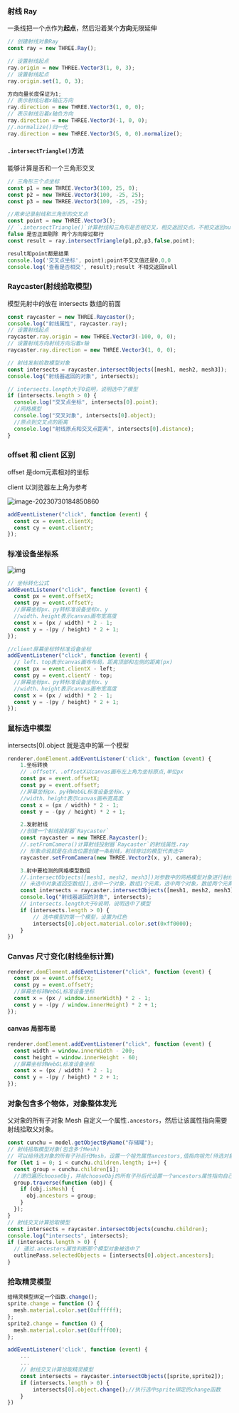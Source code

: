 ### 射线 Ray

一条线把一个点作为**起点**，然后沿着某个**方向**无限延伸

```js
// 创建射线对象Ray
const ray = new THREE.Ray();

// 设置射线起点
ray.origin = new THREE.Vector3(1, 0, 3);
// 设置射线起点
ray.origin.set(1, 0, 3);

方向向量长度保证为1;
// 表示射线沿着x轴正方向
ray.direction = new THREE.Vector3(1, 0, 0);
// 表示射线沿着x轴负方向
ray.direction = new THREE.Vector3(-1, 0, 0);
//.normalize()归一化
ray.direction = new THREE.Vector3(5, 0, 0).normalize();
```

#### `.intersectTriangle()`方法

能够计算是否和一个三角形交叉

```javascript
// 三角形三个点坐标
const p1 = new THREE.Vector3(100, 25, 0);
const p2 = new THREE.Vector3(100, -25, 25);
const p3 = new THREE.Vector3(100, -25, -25);

//用来记录射线和三角形的交叉点
const point = new THREE.Vector3();
// `.intersectTriangle()`计算射线和三角形是否相交叉，相交返回交点，不相交返回null
false 是否正面剔除 两个方向穿过都行
const result = ray.intersectTriangle(p1,p2,p3,false,point);

result和point都是结果
console.log('交叉点坐标', point);point不交叉值还是0,0,0
console.log('查看是否相交', result);result 不相交返回null
```

### Raycaster(射线拾取模型)

模型先射中的放在 intersects 数组的前面

```javascript
const raycaster = new THREE.Raycaster();
console.log("射线属性", raycaster.ray);
// 设置射线起点
raycaster.ray.origin = new THREE.Vector3(-100, 0, 0);
// 设置射线方向射线方向沿着x轴
raycaster.ray.direction = new THREE.Vector3(1, 0, 0);
```

```javascript
// 射线发射拾取模型对象
const intersects = raycaster.intersectObjects([mesh1, mesh2, mesh3]);
console.log("射线器返回的对象", intersects);

// intersects.length大于0说明，说明选中了模型
if (intersects.length > 0) {
  console.log("交叉点坐标", intersects[0].point);
  //网格模型
  console.log("交叉对象", intersects[0].object);
  //原点到交叉点的距离
  console.log("射线原点和交叉点距离", intersects[0].distance);
}
```

### offset 和 client 区别

offset 是dom元素相对的坐标

client 以浏览器左上角为参考

![image-20230730184850860](../../assests/image-20230730184850860.png)

```javascript
addEventListener("click", function (event) {
  const cx = event.clientX;
  const cy = event.clientY;
});
```

### 标准设备坐标系

![img](http://www.webgl3d.cn/imgthreejs/WebGL%E6%A0%87%E5%87%86%E8%AE%BE%E5%A4%87%E5%9D%90%E6%A0%87.JPG)

```javascript
// 坐标转化公式
addEventListener("click", function (event) {
  const px = event.offsetX;
  const py = event.offsetY;
  //屏幕坐标px、py转标准设备坐标x、y
  //width、height表示canvas画布宽高度
  const x = (px / width) * 2 - 1;
  const y = -(py / height) * 2 + 1;
});

//client屏幕坐标转标准设备坐标
addEventListener("click", function (event) {
  // left、top表示canvas画布布局，距离顶部和左侧的距离(px)
  const px = event.clientX - left;
  const py = event.clientY - top;
  //屏幕坐标px、py转标准设备坐标x、y
  //width、height表示canvas画布宽高度
  const x = (px / width) * 2 - 1;
  const y = -(py / height) * 2 + 1;
});
```

### 鼠标选中模型

intersects[0].object 就是选中的第一个模型

```javascript
renderer.domElement.addEventListener('click', function (event) {
    1.坐标转换
    // .offsetY、.offsetX以canvas画布左上角为坐标原点,单位px
    const px = event.offsetX;
    const py = event.offsetY;
    //屏幕坐标px、py转WebGL标准设备坐标x、y
    //width、height表示canvas画布宽高度
    const x = (px / width) * 2 - 1;
    const y = -(py / height) * 2 + 1;

    2.发射射线
    //创建一个射线投射器`Raycaster`
    const raycaster = new THREE.Raycaster();
    //.setFromCamera()计算射线投射器`Raycaster`的射线属性.ray
    // 形象点说就是在点击位置创建一条射线，射线穿过的模型代表选中
    raycaster.setFromCamera(new THREE.Vector2(x, y), camera);

    3.射中要检测的网格模型数组
    //.intersectObjects([mesh1, mesh2, mesh3])对参数中的网格模型对象进行射线交叉计算
    // 未选中对象返回空数组[],选中一个对象，数组1个元素，选中两个对象，数组两个元素
    const intersects = raycaster.intersectObjects([mesh1, mesh2, mesh3]);
    console.log("射线器返回的对象", intersects);
    // intersects.length大于0说明，说明选中了模型
    if (intersects.length > 0) {
        // 选中模型的第一个模型，设置为红色
        intersects[0].object.material.color.set(0xff0000);
    }
})
```

### Canvas 尺寸变化(射线坐标计算)

```javascript
renderer.domElement.addEventListener("click", function (event) {
  const px = event.offsetX;
  const py = event.offsetY;
  //屏幕坐标转WebGL标准设备坐标
  const x = (px / window.innerWidth) * 2 - 1;
  const y = -(py / window.innerHeight) * 2 + 1;
});
```

#### canvas 局部布局

```javascript
renderer.domElement.addEventListener("click", function (event) {
  const width = window.innerWidth - 200;
  const height = window.innerHeight - 60;
  //屏幕坐标转WebGL标准设备坐标
  const x = (px / width) * 2 - 1;
  const y = -(py / height) * 2 + 1;
});
```

### 对象包含多个物体，对象整体发光

父对象的所有子对象 Mesh 自定义一个属性`.ancestors`，然后让该属性指向需要射线拾取父对象。

```javascript
const cunchu = model.getObjectByName("存储罐");
// 射线拾取模型对象(包含多个Mesh)
// 可以给待选对象的所有子孙后代Mesh，设置一个祖先属性ancestors,值指向祖先(待选对象)
for (let i = 0; i < cunchu.children.length; i++) {
  const group = cunchu.children[i];
  //递归遍历chooseObj，并给chooseObj的所有子孙后代设置一个ancestors属性指向自己
  group.traverse(function (obj) {
    if (obj.isMesh) {
      obj.ancestors = group;
    }
  });
}
// 射线交叉计算拾取模型
const intersects = raycaster.intersectObjects(cunchu.children);
console.log("intersects", intersects);
if (intersects.length > 0) {
  // 通过.ancestors属性判断那个模型对象被选中了
  outlinePass.selectedObjects = [intersects[0].object.ancestors];
}
```

### 拾取精灵模型

```javascript
给精灵模型绑定一个函数.change();
sprite.change = function () {
  mesh.material.color.set(0xffffff);
};
sprite2.change = function () {
  mesh.material.color.set(0xffff00);
};
```

```javascript
addEventListener('click', function (event) {
    ...
    ...
    // 射线交叉计算拾取精灵模型
    const intersects = raycaster.intersectObjects([sprite,sprite2]);
    if (intersects.length > 0) {
        intersects[0].object.change();//执行选中sprite绑定的change函数
    }
})
```
